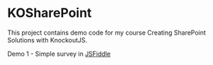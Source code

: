 # KOSharePoint

This project contains demo code for my course Creating SharePoint Solutions with KnockoutJS.

Demo 1 - Simple survey in [JSFiddle](http://jsfiddle.net/gh/get/KnockoutJS/3.4.0/sympmarc/KOSharePoint/tree/master/Demo1/)